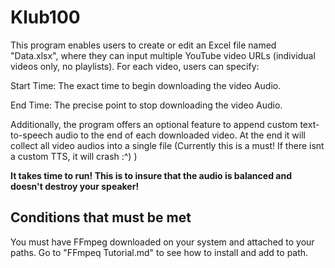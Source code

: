 # **Klub100**
This program enables users to create or edit an Excel file named "Data.xlsx", where they can input multiple YouTube video URLs (individual videos only, no playlists). For each video, users can specify:

Start Time: The exact time to begin downloading the video Audio.

End Time: The precise point to stop downloading the video Audio.

Additionally, the program offers an optional feature to append custom text-to-speech audio to the end of each downloaded video. At the end it will collect all video audios into a single file (Currently this is a must! If there isnt a custom TTS, it will crash :^) )

**It takes time to run! This is to insure that the audio is balanced and doesn't destroy your speaker!**
## Conditions that must be met ##
You must have FFmpeg downloaded on your system and attached to your paths. Go to "FFmpeq Tutorial.md" to see how to install and add to path.
